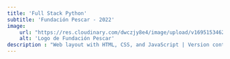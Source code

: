 ```yaml
---
title: 'Full Stack Python'
subtitle: 'Fundación Pescar - 2022'
image:
    url: "https://res.cloudinary.com/dwczjy8e4/image/upload/v1695153462/portfolio/pescar_ar2t1b.svg"
    alt: 'Logo de Fundación Pescar'
description : "Web layout with HTML, CSS, and JavaScript | Version control with GIT and GitHub | Introduction to MongoDB | Backend development with Node.js | Frontend development with React.js | Development of interpersonal and communication skills"
---
```

